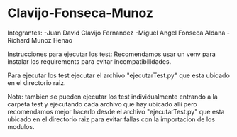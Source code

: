 # Clavijo-Fonseca-Munoz

Integrantes:
-Juan David Clavijo Fernandez
-Miguel Angel Fonseca Aldana
-Richard Munoz Henao

Instrucciones para ejecutar los test:
Recomendamos usar un venv para instalar los requirements para evitar incompatibilidades.

Para ejecutar los test ejecutar el archivo "ejecutarTest.py" que esta ubicado en el directorio raiz.

Nota:
tambien se pueden ejecutar los test individualmente entrando a la carpeta test y ejecutando cada archivo que hay ubicado allí pero recomendamos mejor hacerlo desde el archivo "ejecutarTest.py" que esta ubicado en el directorio raiz para evitar fallas con la importacion de los modulos.
